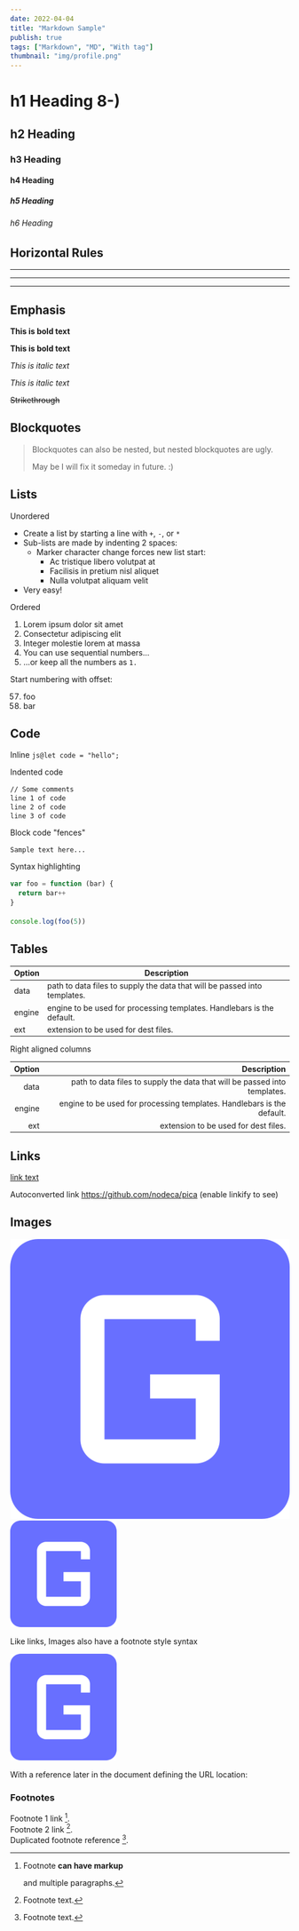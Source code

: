 ```yaml
---
date: 2022-04-04
title: "Markdown Sample"
publish: true
tags: ["Markdown", "MD", "With tag"]
thumbnail: "img/profile.png"
---
```


# h1 Heading 8-)

## h2 Heading

### h3 Heading

#### h4 Heading

##### h5 Heading

###### h6 Heading

## Horizontal Rules

---

---

---

## Emphasis

**This is bold text**

**This is bold text**

_This is italic text_

_This is italic text_

~~Strikethrough~~

## Blockquotes

> Blockquotes can also be nested, but nested blockquotes are ugly.
>
> May be I will fix it someday in future. :)

## Lists

Unordered

- Create a list by starting a line with `+`, `-`, or `*`
- Sub-lists are made by indenting 2 spaces:
  - Marker character change forces new list start:
    - Ac tristique libero volutpat at
    * Facilisis in pretium nisl aliquet
    - Nulla volutpat aliquam velit
- Very easy!

Ordered

1. Lorem ipsum dolor sit amet
2. Consectetur adipiscing elit
3. Integer molestie lorem at massa
4. You can use sequential numbers...
5. ...or keep all the numbers as `1.`

Start numbering with offset:

57. foo
1. bar

## Code

Inline `js@let code = "hello";`

Indented code

    // Some comments
    line 1 of code
    line 2 of code
    line 3 of code

Block code "fences"

```
Sample text here...
```

Syntax highlighting

```js
var foo = function (bar) {
  return bar++
}

console.log(foo(5))
```

## Tables

| Option | Description                                                               |
| ------ | ------------------------------------------------------------------------- |
| data   | path to data files to supply the data that will be passed into templates. |
| engine | engine to be used for processing templates. Handlebars is the default.    |
| ext    | extension to be used for dest files.                                      |

Right aligned columns

| Option |                                                               Description |
| -----: | ------------------------------------------------------------------------: |
|   data | path to data files to supply the data that will be passed into templates. |
| engine |    engine to be used for processing templates. Handlebars is the default. |
|    ext |                                      extension to be used for dest files. |

## Links

[link text](https://galacsh.github.io/gatsby-starter-spaceful)

Autoconverted link https://github.com/nodeca/pica (enable linkify to see)

## Images

![icon](img/profile.png)
![profile](img/icon.png "The profile")

Like links, Images also have a footnote style syntax

![Alt text][id]

With a reference later in the document defining the URL location:

[id]: img/icon.png "The Dojocat"

### Footnotes

Footnote 1 link [^first].  
Footnote 2 link [^second].  
Duplicated footnote reference [^second].

[^first]: Footnote **can have markup**

    and multiple paragraphs.

[^second]: Footnote text.
